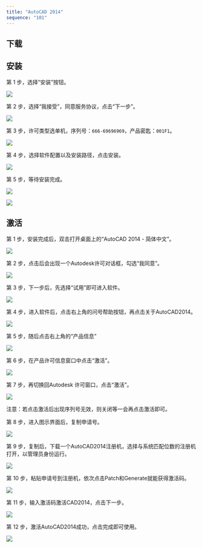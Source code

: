 ```yaml
---
title: "AutoCAD 2014"
sequence: "101"
---
```


## 下载



## 安装

第 1 步，选择“安装”按钮。

![](/assets/images/cad/install/autocad-2014-001.png)

第 2 步，选择“我接受”，同意服务协议，点击“下一步”。

![](/assets/images/cad/install/autocad-2014-002.png)

第 3 步，许可类型选单机，序列号：`666-69696969`，产品密匙：`001F1`。

![](/assets/images/cad/install/autocad-2014-003.png)

第 4 步，选择软件配置以及安装路径，点击安装。

![](/assets/images/cad/install/autocad-2014-004.png)

第 5 步，等待安装完成。

![](/assets/images/cad/install/autocad-2014-005.png)

![](/assets/images/cad/install/autocad-2014-006.png)

## 激活

第 1 步，安装完成后，双击打开桌面上的“AutoCAD 2014 - 简体中文”。

![](/assets/images/cad/install/autocad-2014-007.png)

第 2 步，点击后会出现一个Autodesk许可对话框，勾选“我同意”。

![](/assets/images/cad/install/autocad-2014-008.png)

第 3 步，下一步后，先选择“试用”即可进入软件。

![](/assets/images/cad/install/autocad-2014-009.png)

第 4 步，进入软件后，点击右上角的问号帮助按钮，再点击关于AutoCAD2014。

![](/assets/images/cad/install/autocad-2014-010.png)

第 5 步，随后点击右上角的“产品信息”

![](/assets/images/cad/install/autocad-2014-011.png)

第 6 步，在产品许可信息窗口中点击“激活”。

![](/assets/images/cad/install/autocad-2014-012.png)

第 7 步，再切换回Autodesk 许可窗口，点击“激活”。

![](/assets/images/cad/install/autocad-2014-013.png)

注意：若点击激活后出现序列号无效，则关闭等一会再点击激活即可。

第 8 步，进入图示界面后，复制申请号。

![](/assets/images/cad/install/autocad-2014-014.png)

第 9 步，复制后，下载一个AutoCAD2014注册机，选择与系统匹配位数的注册机打开，以管理员身份运行。

![](/assets/images/cad/install/autocad-2014-015.png)

第 10 步，粘贴申请号到注册机，依次点击Patch和Generate就能获得激活码。

![](/assets/images/cad/install/autocad-2014-016.png)

第 11 步，输入激活码激活CAD2014，点击下一步。

![](/assets/images/cad/install/autocad-2014-017.png)

第 12 步，激活AutoCAD2014成功，点击完成即可使用。

![](/assets/images/cad/install/autocad-2014-018.png)
